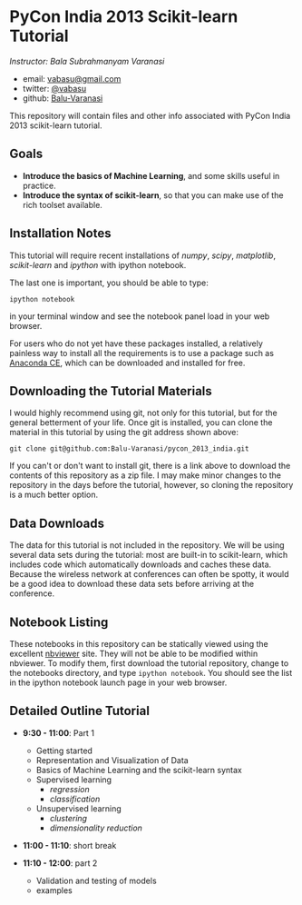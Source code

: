 PyCon India 2013 Scikit-learn Tutorial
================================

*Instructor: Bala Subrahmanyam Varanasi*

- email: <vabasu@gmail.com>
- twitter: [@vabasu](https://twitter.com/vabasu)
- github: [Balu-Varanasi](http://github.com/Balu-Varanasi)

This repository will contain files and other info associated with PyCon India
2013 scikit-learn tutorial.

Goals
-----
- **Introduce the basics of Machine Learning**, and some skills useful in practice.
- **Introduce the syntax of scikit-learn**, so that you can make use of the rich toolset available.

Installation Notes
------------------

This tutorial will require recent installations of *numpy*, *scipy*,
*matplotlib*, *scikit-learn* and *ipython* with ipython notebook.

The last one is important, you should be able to type:

    ipython notebook

in your terminal window and see the notebook panel load in your web browser.

For users who do not yet have these  packages installed, a relatively
painless way to install all the requirements is to use a package such as
[Anaconda CE](http://store.continuum.io/ "Anaconda CE"), which can be
downloaded and installed for free.

Downloading the Tutorial Materials
----------------------------------
I would highly recommend using git, not only for this tutorial, but for the
general betterment of your life.  Once git is installed, you can clone the
material in this tutorial by using the git address shown above:

    git clone git@github.com:Balu-Varanasi/pycon_2013_india.git

If you can't or don't want to install git, there is a link above to download
the contents of this repository as a zip file.  I may make minor changes to
the repository in the days before the tutorial, however, so cloning the
repository is a much better option.

Data Downloads
--------------
The data for this tutorial is not included in the repository.  We will be
using several data sets during the tutorial: most are built-in to
scikit-learn, which
includes code which automatically downloads and caches these
data.  Because the wireless network
at conferences can often be spotty, it would be a good idea to download these
data sets before arriving at the conference.


Notebook Listing
----------------
These notebooks in this repository can be statically viewed using the
excellent [nbviewer](http://nbviewer.ipython.org) site.  They will not
be able to be modified within nbviewer.  To modify them, first download
the tutorial repository, change to the notebooks directory, and type
``ipython notebook``.  You should see the list in the ipython notebook
launch page in your web browser.


Detailed Outline Tutorial
-------------------------
- **9:30 - 11:00**: Part 1
   + Getting started
   + Representation and Visualization of Data
   + Basics of Machine Learning and the scikit-learn syntax
   + Supervised learning
       * _regression_
       * _classification_
   + Unsupervised learning
       * _clustering_
       * _dimensionality reduction_

- **11:00 - 11:10**: short break

- **11:10 - 12:00**: part 2
   + Validation and testing of models
   + examples
